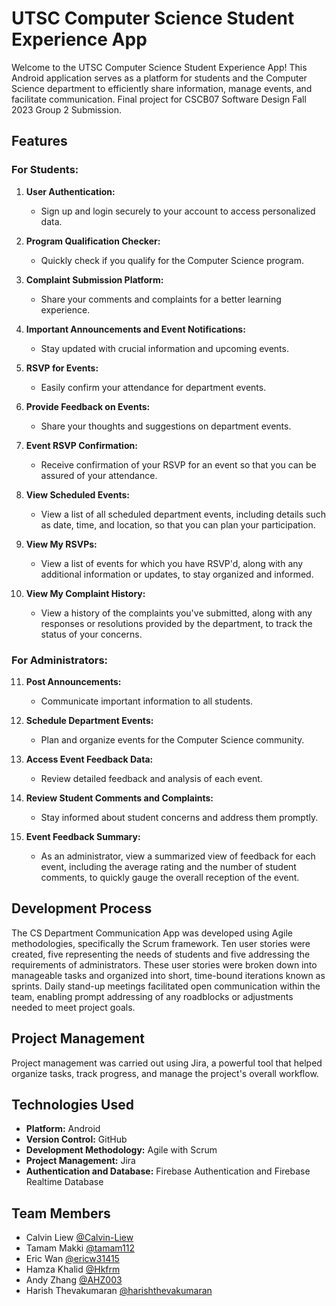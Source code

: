 # UTSC Computer Science Student Experience App

Welcome to the UTSC Computer Science Student Experience App! This Android application serves as a platform for students and the Computer Science department to efficiently share information, manage events, and facilitate communication. Final project for CSCB07 Software Design Fall 2023 Group 2 Submission.

## Features

### For Students:

1. **User Authentication:**
   - Sign up and login securely to your account to access personalized data.

2. **Program Qualification Checker:**
   - Quickly check if you qualify for the Computer Science program.

3. **Complaint Submission Platform:**
   - Share your comments and complaints for a better learning experience.

4. **Important Announcements and Event Notifications:**
   - Stay updated with crucial information and upcoming events.

5. **RSVP for Events:**
   - Easily confirm your attendance for department events.

6. **Provide Feedback on Events:**
   - Share your thoughts and suggestions on department events.

7. **Event RSVP Confirmation:**
   - Receive confirmation of your RSVP for an event so that you can be assured of your attendance.

8. **View Scheduled Events:**
   - View a list of all scheduled department events, including details such as date, time, and location, so that you can plan your participation.

9. **View My RSVPs:**
   - View a list of events for which you have RSVP'd, along with any additional information or updates, to stay organized and informed.

10. **View My Complaint History:**
    - View a history of the complaints you've submitted, along with any responses or resolutions provided by the department, to track the status of your concerns.

### For Administrators:

11. **Post Announcements:**
    - Communicate important information to all students.

12. **Schedule Department Events:**
    - Plan and organize events for the Computer Science community.

13. **Access Event Feedback Data:**
    - Review detailed feedback and analysis of each event.

14. **Review Student Comments and Complaints:**
    - Stay informed about student concerns and address them promptly.

15. **Event Feedback Summary:**
    - As an administrator, view a summarized view of feedback for each event, including the average rating and the number of student comments, to quickly gauge the overall reception of the event.

## Development Process

The CS Department Communication App was developed using Agile methodologies, specifically the Scrum framework. Ten user stories were created, five representing the needs of students and five addressing the requirements of administrators. These user stories were broken down into manageable tasks and organized into short, time-bound iterations known as sprints. Daily stand-up meetings facilitated open communication within the team, enabling prompt addressing of any roadblocks or adjustments needed to meet project goals.

## Project Management

Project management was carried out using Jira, a powerful tool that helped organize tasks, track progress, and manage the project's overall workflow.

## Technologies Used

- **Platform:** Android
- **Version Control:** GitHub
- **Development Methodology:** Agile with Scrum
- **Project Management:** Jira
- **Authentication and Database:** Firebase Authentication and Firebase Realtime Database

## Team Members

- Calvin Liew [@Calvin-Liew](https://github.com/Calvin-Liew)
- Tamam Makki [@tamam112](https://github.com/tamam112)
- Eric Wan [@ericw31415](https://github.com/ericw31415)
- Hamza Khalid [@Hkfrm](https://github.com/Hkfrm)
- Andy Zhang [@AHZ003](https://github.com/AHZ003)
- Harish Thevakumaran [@harishthevakumaran](https://github.com/harishthevakumaran)
